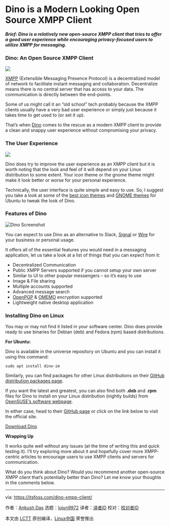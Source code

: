 [#]: collector: (lujun9972)
[#]: translator: (geekpi)
[#]: reviewer: ( )
[#]: publisher: ( )
[#]: url: ( )
[#]: subject: (Dino is a Modern Looking Open Source XMPP Client)
[#]: via: (https://itsfoss.com/dino-xmpp-client/)
[#]: author: (Ankush Das https://itsfoss.com/author/ankush/)

Dino is a Modern Looking Open Source XMPP Client
======

_**Brief: Dino is a relatively new open-source XMPP client that tries to offer a good user experience while encouraging privacy-focused users to utilize XMPP for messaging.**_

### Dino: An Open Source XMPP Client

![][1]

[XMPP][2] (Extensible Messaging Presence Protocol) is a decentralized model of network to facilitate instant messaging and collaboration. Decentralize means there is no central server that has access to your data. The communication is directly between the end-points.

Some of us might call it an “old school” tech probably because the XMPP clients usually have a very bad user experience or simply just because it takes time to get used to (or set it up).

That’s when [Dino][3] comes to the rescue as a modern XMPP client to provide a clean and snappy user experience without compromising your privacy.

### The User Experience

![][4]

Dino does try to improve the user experience as an XMPP client but it is worth noting that the look and feel of it will depend on your Linux distribution to some extent. Your icon theme or the gnome theme might make it look better or worse for your personal experience.

Technically, the user interface is quite simple and easy to use. So, I suggest you take a look at some of the [best icon themes][5] and [GNOME themes][6] for Ubuntu to tweak the look of Dino.

### Features of Dino

![Dino Screenshot][7]

You can expect to use Dino as an alternative to Slack, [Signal][8] or [Wire][9] for your business or personal usage.

It offers all of the essential features you would need in a messaging application, let us take a look at a list of things that you can expect from it:

  * Decentralized Communication
  * Public XMPP Servers supported if you cannot setup your own server
  * Similar to UI to other popular messengers – so it’s easy to use
  * Image &amp; File sharing
  * Multiple accounts supported
  * Advanced message search
  * [OpenPGP][10] &amp; [OMEMO][11] encryption supported
  * Lightweight native desktop application



### Installing Dino on Linux

You may or may not find it listed in your software center. Dino does provide ready to use binaries for Debian (deb) and Fedora (rpm) based distributions.

**For Ubuntu:**

Dino is available in the universe repository on Ubuntu and you can install it using this command:

```
sudo apt install dino-im
```

Similarly, you can find packages for other Linux distributions on their [GitHub distribution packages page][12].

If you want the latest and greatest, you can also find both **.deb** and .**rpm** files for Dino to install on your Linux distribution (nightly builds) from [OpenSUSE’s software webpage][13].

In either case, head to their [GitHub page][14] or click on the link below to visit the official site.

[Download Dino][3]

**Wrapping Up**

It works quite well without any issues (at the time of writing this and quick testing it). I’ll try exploring more about it and hopefully cover more XMPP-centric articles to encourage users to use XMPP clients and servers for communication.

What do you think about Dino? Would you recommend another open-source XMPP client that’s potentially better than Dino? Let me know your thoughts in the comments below.

--------------------------------------------------------------------------------

via: https://itsfoss.com/dino-xmpp-client/

作者：[Ankush Das][a]
选题：[lujun9972][b]
译者：[译者ID](https://github.com/译者ID)
校对：[校对者ID](https://github.com/校对者ID)

本文由 [LCTT](https://github.com/LCTT/TranslateProject) 原创编译，[Linux中国](https://linux.cn/) 荣誉推出

[a]: https://itsfoss.com/author/ankush/
[b]: https://github.com/lujun9972
[1]: https://i1.wp.com/itsfoss.com/wp-content/uploads/2020/02/dino-main.png?ssl=1
[2]: https://xmpp.org/about/
[3]: https://dino.im/
[4]: https://i0.wp.com/itsfoss.com/wp-content/uploads/2020/02/dino-xmpp-client.jpg?ssl=1
[5]: https://itsfoss.com/best-icon-themes-ubuntu-16-04/
[6]: https://itsfoss.com/best-gtk-themes/
[7]: https://i2.wp.com/itsfoss.com/wp-content/uploads/2020/02/dino-screenshot.png?ssl=1
[8]: https://itsfoss.com/signal-messaging-app/
[9]: https://itsfoss.com/wire-messaging-linux/
[10]: https://www.openpgp.org/
[11]: https://en.wikipedia.org/wiki/OMEMO
[12]: https://github.com/dino/dino/wiki/Distribution-Packages
[13]: https://software.opensuse.org/download.html?project=network:messaging:xmpp:dino&package=dino
[14]: https://github.com/dino/dino
